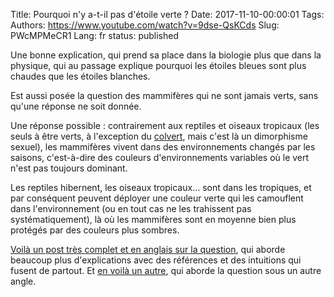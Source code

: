 Title: Pourquoi n'y a-t-il pas d'étoile verte ?
Date: 2017-11-10-00:00:01
Tags: 
Authors: https://www.youtube.com/watch?v=9dse-QsKCds
Slug: PWcMPMeCR1
Lang: fr
status: published

Une bonne explication, qui prend sa place dans la biologie
plus que dans la physique,
qui au passage explique pourquoi les étoiles bleues sont plus chaudes
que les étoiles blanches.

Est aussi posée la question des mammifères qui ne sont jamais verts,
sans qu'une réponse ne soit donnée.

Une réponse possible : contrairement aux reptiles et oiseaux tropicaux
(les seuls à être verts, à l'exception du [colvert](https://fr.wikipedia.org/wiki/Canard%20colvert), mais c'est là un dimorphisme sexuel),
les mammifères vivent dans des environnements changés par les saisons,
c'est-à-dire des couleurs d'environnements variables où le vert n'est pas toujours dominant.

Les reptiles hibernent, les oiseaux tropicaux… sont dans les tropiques,
et par conséquent peuvent déployer une couleur verte qui les camouflent dans l'environnement
(ou en tout cas ne les trahissent pas systématiquement),
là où les mammifères sont en moyenne bien plus protégés par des couleurs plus sombres.

[Voilà un post très complet et en anglais sur la question](https://www.reddit.com/r/askscience/comments/1ba64n/why_are_there_so_few_blue_green_or_purple_mammals/cauakj1/?st=j7wdb5ab&sh=e19b6309),
qui aborde beaucoup plus d'explications avec des références et des intuitions qui fusent de partout.
Et [en voilà un autre](https://www.quora.com/Why-are-there-many-green-reptiles-but-few-green-mammals), qui aborde la question sous un autre angle.

